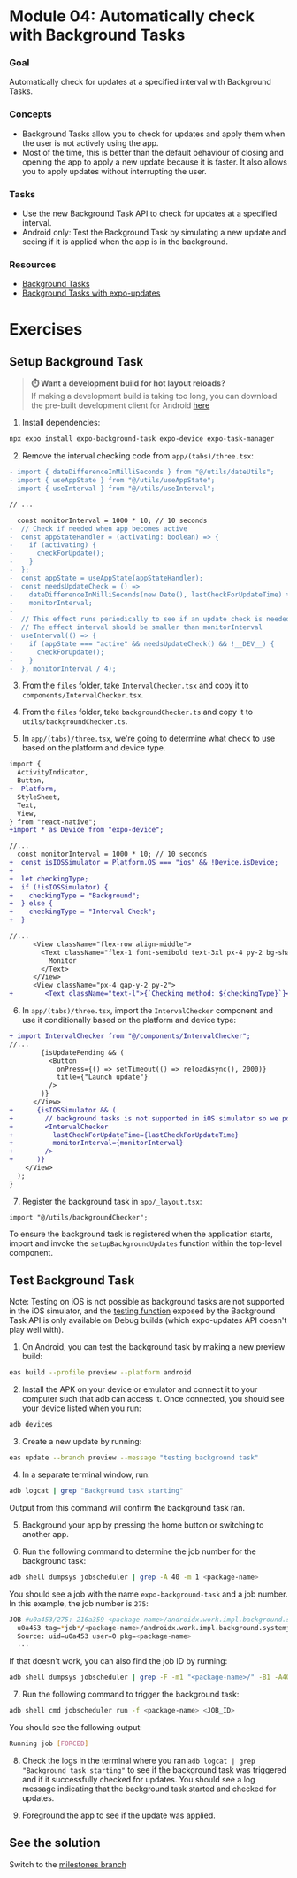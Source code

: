 # Module 04: Automatically check with Background Tasks

### Goal

Automatically check for updates at a specified interval with Background Tasks.

### Concepts

- Background Tasks allow you to check for updates and apply them when the user is not actively using the app.
- Most of the time, this is better than the default behaviour of closing and opening the app to apply a new update because it is faster. It also allows you to apply updates without interrupting the user.

### Tasks

- Use the new Background Task API to check for updates at a specified interval.
- Android only: Test the Background Task by simulating a new update and seeing if it is applied when the app is in the background.

### Resources

- [Background Tasks](https://docs.expo.dev/versions/latest/sdk/background-task)
- [Background Tasks with expo-updates](https://docs.expo.dev/eas-update/download-updates/#checking-for-updates-while-the-app-is-backgrounded)

# Exercises

## Setup Background Task

> **⏱️ Want a development build for hot layout reloads?**  
> If making a development build is taking too long, you can download the pre-built development client for Android [here](https://expo.dev/accounts/appjs-2025-eas-update-workshop/projects/appjs25-update-workshop-code-quintest113/builds/1d5d6b73-2396-4c24-ac10-3f38d07448a3)

1. Install dependencies:

```bash
npx expo install expo-background-task expo-device expo-task-manager
```

2. Remove the interval checking code from `app/(tabs)/three.tsx`:

```diff
- import { dateDifferenceInMilliSeconds } from "@/utils/dateUtils";
- import { useAppState } from "@/utils/useAppState";
- import { useInterval } from "@/utils/useInterval";

// ...

  const monitorInterval = 1000 * 10; // 10 seconds
-  // Check if needed when app becomes active
-  const appStateHandler = (activating: boolean) => {
-    if (activating) {
-      checkForUpdate();
-    }
-  };
-  const appState = useAppState(appStateHandler);
-  const needsUpdateCheck = () =>
-    dateDifferenceInMilliSeconds(new Date(), lastCheckForUpdateTime) >
-    monitorInterval;
-
-  // This effect runs periodically to see if an update check is needed
-  // The effect interval should be smaller than monitorInterval
-  useInterval(() => {
-    if (appState === "active" && needsUpdateCheck() && !__DEV__) {
-      checkForUpdate();
-    }
-  }, monitorInterval / 4);
```

3. From the `files` folder, take `IntervalChecker.tsx` and copy it to `components/IntervalChecker.tsx`.

4. From the `files` folder, take `backgroundChecker.ts` and copy it to `utils/backgroundChecker.ts`.

5. In `app/(tabs)/three.tsx`, we're going to determine what check to use based on the platform and device type.

```diff
import {
  ActivityIndicator,
  Button,
+  Platform,
  StyleSheet,
  Text,
  View,
} from "react-native";
+import * as Device from "expo-device";

//...
  const monitorInterval = 1000 * 10; // 10 seconds
+  const isIOSSimulator = Platform.OS === "ios" && !Device.isDevice;
+
+  let checkingType;
+  if (!isIOSSimulator) {
+    checkingType = "Background";
+  } else {
+    checkingType = "Interval Check";
+  }

//...
      <View className="flex-row align-middle">
        <Text className="flex-1 font-semibold text-3xl px-4 py-2 bg-shade-2">
          Monitor
        </Text>
      </View>
      <View className="px-4 gap-y-2 py-2">
+        <Text className="text-l">{`Checking method: ${checkingType}`}</Text>
```

6. In `app/(tabs)/three.tsx`, import the `IntervalChecker` component and use it conditionally based on the platform and device type:

```diff
+ import IntervalChecker from "@/components/IntervalChecker";
//...
        {isUpdatePending && (
          <Button
            onPress={() => setTimeout(() => reloadAsync(), 2000)}
            title={"Launch update"}
          />
        )}
      </View>
+      {isIOSSimulator && (
+        // background tasks is not supported in iOS simulator so we poll instead
+        <IntervalChecker
+          lastCheckForUpdateTime={lastCheckForUpdateTime}
+          monitorInterval={monitorInterval}
+        />
+      )}
    </View>
  );
}
```

7. Register the background task in `app/_layout.tsx`:

```tsx
import "@/utils/backgroundChecker";
```

To ensure the background task is registered when the application starts, import and invoke the `setupBackgroundUpdates` function within the top-level component.

## Test Background Task

Note: Testing on iOS is not possible as background tasks are not supported in the iOS simulator, and the [testing function](https://docs.expo.dev/versions/latest/sdk/background-task/#backgroundtasktriggertaskworkerfortestingasync) exposed by the Background Task API is only available on Debug builds (which expo-updates API doesn't play well with).

1. On Android, you can test the background task by making a new preview build:

```bash
eas build --profile preview --platform android
```

2. Install the APK on your device or emulator and connect it to your computer such that adb can access it. Once connected, you should see your device listed when you run:

```bash
adb devices
```

3. Create a new update by running:

```bash
eas update --branch preview --message "testing background task"
```

4. In a separate terminal window, run:

```bash
adb logcat | grep "Background task starting"
```

Output from this command will confirm the background task ran.

5. Background your app by pressing the home button or switching to another app.

6. Run the following command to determine the job number for the background task:

```bash
adb shell dumpsys jobscheduler | grep -A 40 -m 1 <package-name>
```

You should see a job with the name `expo-background-task` and a job number. In this example, the job number is `275`:

```bash
JOB #u0a453/275: 216a359 <package-name>/androidx.work.impl.background.systemjob.SystemJobService
  u0a453 tag=*job*/<package-name>/androidx.work.impl.background.systemjob.SystemJobService#275
  Source: uid=u0a453 user=0 pkg=<package-name>
  ...
```

If that doesn't work, you can also find the job ID by running:

```bash
adb shell dumpsys jobscheduler | grep -F -m1 "<package-name>/" -B1 -A40
```

7. Run the following command to trigger the background task:

```bash
adb shell cmd jobscheduler run -f <package-name> <JOB_ID>
```

You should see the following output:

```bash
Running job [FORCED]
```

8. Check the logs in the terminal where you ran `adb logcat | grep "Background task starting"` to see if the background task was triggered and if it successfully checked for updates. You should see a log message indicating that the background task started and checked for updates.

9. Foreground the app to see if the update was applied.

## See the solution

Switch to the [milestones branch](https://github.com/expo/appjs25-eas-update-workshop-code/commits/milestones/)
